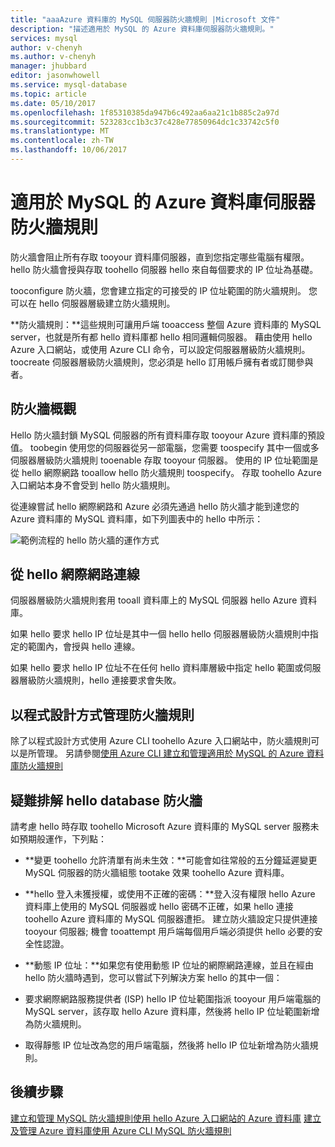 ```yaml
---
title: "aaaAzure 資料庫的 MySQL 伺服器防火牆規則 |Microsoft 文件"
description: "描述適用於 MySQL 的 Azure 資料庫伺服器防火牆規則。"
services: mysql
author: v-chenyh
ms.author: v-chenyh
manager: jhubbard
editor: jasonwhowell
ms.service: mysql-database
ms.topic: article
ms.date: 05/10/2017
ms.openlocfilehash: 1f85310385da947b6c492aa6aa21c1b885c2a97d
ms.sourcegitcommit: 523283cc1b3c37c428e77850964dc1c33742c5f0
ms.translationtype: MT
ms.contentlocale: zh-TW
ms.lasthandoff: 10/06/2017
---
```

# <a name="azure-database-for-mysql-server-firewall-rules"></a>適用於 MySQL 的 Azure 資料庫伺服器防火牆規則
防火牆會阻止所有存取 tooyour 資料庫伺服器，直到您指定哪些電腦有權限。 hello 防火牆會授與存取 toohello 伺服器 hello 來自每個要求的 IP 位址為基礎。

tooconfigure 防火牆，您會建立指定的可接受的 IP 位址範圍的防火牆規則。 您可以在 hello 伺服器層級建立防火牆規則。

**防火牆規則：**這些規則可讓用戶端 tooaccess 整個 Azure 資料庫的 MySQL server，也就是所有都 hello 資料庫都 hello 相同邏輯伺服器。 藉由使用 hello Azure 入口網站，或使用 Azure CLI 命令，可以設定伺服器層級防火牆規則。 toocreate 伺服器層級防火牆規則，您必須是 hello 訂用帳戶擁有者或訂閱參與者。

## <a name="firewall-overview"></a>防火牆概觀
Hello 防火牆封鎖 MySQL 伺服器的所有資料庫存取 tooyour Azure 資料庫的預設值。 toobegin 使用您的伺服器從另一部電腦，您需要 toospecify 其中一個或多伺服器層級防火牆規則 tooenable 存取 tooyour 伺服器。 使用的 IP 位址範圍是從 hello 網際網路 tooallow hello 防火牆規則 toospecify。 存取 toohello Azure 入口網站本身不會受到 hello 防火牆規則。

從連線嘗試 hello 網際網路和 Azure 必須先通過 hello 防火牆才能到達您的 Azure 資料庫的 MySQL 資料庫，如下列圖表中的 hello 中所示：

![範例流程的 hello 防火牆的運作方式](./media/concepts-firewall-rules/1-firewall-concept.png)

## <a name="connecting-from-hello-internet"></a>從 hello 網際網路連線
伺服器層級防火牆規則套用 tooall 資料庫上的 MySQL 伺服器 hello Azure 資料庫。

如果 hello 要求 hello IP 位址是其中一個 hello hello 伺服器層級防火牆規則中指定的範圍內，會授與 hello 連線。

如果 hello 要求 hello IP 位址不在任何 hello 資料庫層級中指定 hello 範圍或伺服器層級防火牆規則，hello 連接要求會失敗。

## <a name="programmatically-managing-firewall-rules"></a>以程式設計方式管理防火牆規則
除了以程式設計方式使用 Azure CLI toohello Azure 入口網站中，防火牆規則可以是所管理。 另請參閱[使用 Azure CLI 建立和管理適用於 MySQL 的 Azure 資料庫防火牆規則](./howto-manage-firewall-using-cli.md)

## <a name="troubleshooting-hello-database-firewall"></a>疑難排解 hello database 防火牆
請考慮 hello 時存取 toohello Microsoft Azure 資料庫的 MySQL server 服務未如預期般運作，下列點：

* **變更 toohello 允許清單有尚未生效：**可能會如往常般的五分鐘延遲變更 MySQL 伺服器的防火牆組態 tootake 效果 toohello Azure 資料庫。

* **hello 登入未獲授權，或使用不正確的密碼：**登入沒有權限 hello Azure 資料庫上使用的 MySQL 伺服器或 hello 密碼不正確，如果 hello 連接 toohello Azure 資料庫的 MySQL 伺服器遭拒。 建立防火牆設定只提供連接 tooyour 伺服器; 機會 tooattempt 用戶端每個用戶端必須提供 hello 必要的安全性認證。

* **動態 IP 位址：**如果您有使用動態 IP 位址的網際網路連線，並且在經由 hello 防火牆時遇到，您可以嘗試下列解決方案 hello 的其中一個：

* 要求網際網路服務提供者 (ISP) hello IP 位址範圍指派 tooyour 用戶端電腦的 MySQL server，該存取 hello Azure 資料庫，然後將 hello IP 位址範圍新增為防火牆規則。

* 取得靜態 IP 位址改為您的用戶端電腦，然後將 hello IP 位址新增為防火牆規則。

## <a name="next-steps"></a>後續步驟

[建立和管理 MySQL 防火牆規則使用 hello Azure 入口網站的 Azure 資料庫](./howto-manage-firewall-using-portal.md)
[建立及管理 Azure 資料庫使用 Azure CLI MySQL 防火牆規則](./howto-manage-firewall-using-cli.md)
